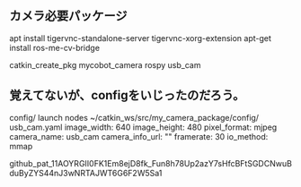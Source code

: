 ## カメラ必要パッケージ
 apt install tigervnc-standalone-server tigervnc-xorg-extension
 apt-get install ros-me-cv-bridge

 catkin_create_pkg mycobot_camera rospy usb_cam

## 覚えてないが、configをいじったのだろう。

 config/ launch nodes
~/catkin_ws/src/my_camera_package/config/
usb_cam.yaml
    image_width: 640
    image_height: 480
    pixel_format: mjpeg
    camera_name: usb_cam
    camera_info_url: ""
    framerate: 30
    io_method: mmap

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